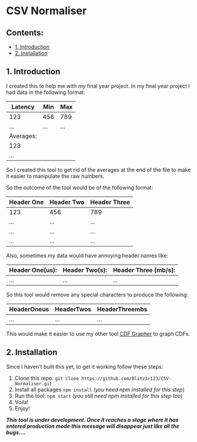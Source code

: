 # CSV Normaliser

## Contents:
- [1. Introduction](#1-introduction)
- [2. Installation](#2-installation)

## 1. Introduction

I created this to help me with my final year project. In my final year project I had data in the following format:

Latency     |Min    |Max    
---         |---    |---
123         |456    |789
...         |...    |...
Averages:   |       |
123         |       |
...         |       |

So I created this tool to get rid of the averages at the end of the file to make it easier to manipulate the raw numbers.

So the outcome of the tool would be of the following format:

Header One  |Header Two     |Header Three    
---         |---            |---
123         |456            |789
...         |...            |...
...         |...            |...
...         |...            |...

Also, sometimes my data would have annoying header names like:

Header One(us): |Header Two(s): |Header Three (mb/s):
---             |---            |---
...             |...            |...

So this tool would remove any special characters to produce the following:

HeaderOneus     |HeaderTwos     |HeaderThreembs
---             |---            |---
...             |...            |...

This would make it easier to use my other tool [CDF Grapher](https://github.com/Blitz3r123/CDFGrapher) to graph CDFs.

## 2. Installation
Since I haven't built this yet, to get it working follow these steps:

1. Clone this repo: `git clone https://github.com/Blitz3r123/CSV-Normaliser.git`
2. Install all packages `npm install` (*you need npm installed for this step*)
3. Run the tool: `npm start` (*you still need npm installed for this step too*)
4. Voila!
5. Enjoy!

***This tool is under development. Once it reaches a stage where it has entered production mode this message will disappear just like all the bugs....***